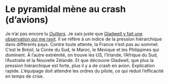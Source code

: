 # Le pyramidal mène au crash (d&#8217;avions)

Je n’ai pas encore lu *[Outliers](http://www.amazon.fr/Outliers-Story-Success-Malcolm-Gladwell/dp/0316017922)*. Je sais juste que [Gladwell y fait une observation qui me ravit](http://www.newscientist.com/article/mg20026842.100-review-ioutliers-the-story-of-successi-by-malcolm-gladwell.html). Il se réfère à un indice de la pression hiérarchique dans différents pays. Contre toute attente, la France n’est pas au sommet. C’est le Brésil, la Corée du Sud, le Maroc, le Mexique et les Philippines qui dominent. À l’autre extrémité, on trouve les US, l'Irlande, l’Afrique du Sud, l’Australie et la Nouvelle Zélande. Et que découvre Gladwell, que plus la pression hiérarchique est forte, plus il y a de crash en avion. Explication rapide. L’équipage doit attendre les ordres du pilote, ce qui réduit l’efficacité en temps de crise.